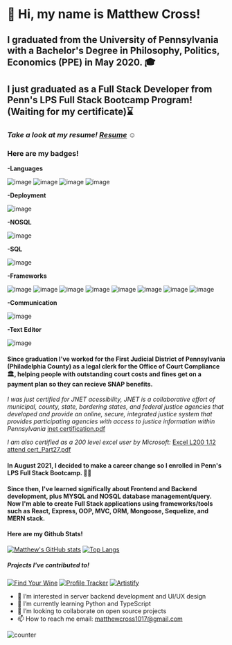 # 👋 Hi, my name is Matthew Cross!

## I graduated from the University of Pennsylvania with a Bachelor's Degree in Philosophy, Politics, Economics (PPE) in May 2020. 🎓

## I just graduated as a Full Stack Developer from Penn's LPS Full Stack Bootcamp Program! (Waiting for my certificate)⌛

### *Take a look at my resume! [Resume](https://docs.google.com/document/d/1HOzr1bBkC3nN_z0Mglpie7cdjutdz_zH22lqIPRAX7c/edit?usp=sharing)* ☺

### Here are my badges!
**-Languages**  

![image](https://img.shields.io/badge/CSS3-1572B6?style=for-the-badge&logo=css3&logoColor=white)
![image](https://img.shields.io/badge/HTML5-E34F26?style=for-the-badge&logo=html5&logoColor=white)
![image](https://img.shields.io/badge/JavaScript-323330?style=for-the-badge&logo=javascript&logoColor=F7DF1E)
![image](https://img.shields.io/badge/json-5E5C5C?style=for-the-badge&logo=json&logoColor=white)  

**-Deployment**  

![image](https://img.shields.io/badge/Heroku-430098?style=for-the-badge&logo=heroku&logoColor=white)  

**-NOSQL**  

![image](https://img.shields.io/badge/MongoDB-4EA94B?style=for-the-badge&logo=mongodb&logoColor=white)  

**-SQL**  

![image](https://img.shields.io/badge/MySQL-005C84?style=for-the-badge&logo=mysql&logoColor=white)  

**-Frameworks**  

![image](https://img.shields.io/badge/Apollo%20GraphQL-311C87?&style=for-the-badge&logo=Apollo%20GraphQL&logoColor=white)
![image](https://img.shields.io/badge/Bootstrap-563D7C?style=for-the-badge&logo=bootstrap&logoColor=white)
![image](https://img.shields.io/badge/Tailwind_CSS-38B2AC?style=for-the-badge&logo=tailwind-css&logoColor=white)
![image](https://img.shields.io/badge/Express.js-000000?style=for-the-badge&logo=express&logoColor=white)
![image](https://img.shields.io/badge/Jest-C21325?style=for-the-badge&logo=jest&logoColor=white)
![image](https://img.shields.io/badge/npm-CB3837?style=for-the-badge&logo=npm&logoColor=white)
![image](https://img.shields.io/badge/React-20232A?style=for-the-badge&logo=react&logoColor=61DAFB)
![image](https://img.shields.io/badge/Redux-593D88?style=for-the-badge&logo=redux&logoColor=white)  

 **-Communication**  
 
![image](https://img.shields.io/badge/Slack-4A154B?style=for-the-badge&logo=slack&logoColor=white)  

 **-Text Editor**  
 
![image](https://img.shields.io/badge/Visual_Studio_Code-0078D4?style=for-the-badge&logo=visual%20studio%20code&logoColor=white)  



#### Since graduation I've worked for the First Judicial District of Pennsylvania (Philadelphia County) as a legal clerk for the Office of Court Compliance 🏛️, helping people with outstanding court costs and fines get on a payment plan so they can recieve SNAP benefits. 

*I was just certified for JNET acessibility, JNET is a collaborative effort of municipal, county, state, bordering states, and federal justice agencies that developed and provide an online, secure, integrated justice system that provides participating agencies with access to justice information within Pennsylvania*
[jnet certification.pdf](https://github.com/matt-cross23/matt-cross23/files/8090457/jnet.overview.pdf)

*I am also certified as a 200 level excel user by Microsoft:* 
[Excel L200 1.12 attend cert_Part27.pdf](https://github.com/matt-cross23/matt-cross23/files/8004163/Excel.L200.1.12.attend.cert_Part27.pdf)



#### In August 2021, I decided to make a career change so I enrolled in Penn's LPS Full Stack Bootcamp. 👨‍💻

#### Since then, I've learned significally about Frontend and Backend development, plus MYSQL and NOSQL database management/query. Now I'm able to create Full Stack applications using frameworks/tools such as React, Express, OOP, MVC, ORM, Mongoose, Sequelize, and MERN stack.   

#### Here are my Github Stats!
 
[![Matthew's GitHub stats](https://github-readme-stats.vercel.app/api?username=matt-cross23&theme=tokyonight&show_icons=true)](https://github.com/matt-cross23/github-readme-stats)
[![Top Langs](https://github-readme-stats.vercel.app/api/top-langs/?username=matt-cross23&hide=html&theme=tokyonight)](https://github.com/matt-cross23/github-readme-stats)

##### Projects I've contributed to!

[![Find Your Wine](https://github-readme-stats.vercel.app/api/pin/?username=matt-cross23&repo=Find-Your-Wine&theme=dark)](https://github.com/matt-cross23/Find-Your-Wine)
[![Profile Tracker](https://github-readme-stats.vercel.app/api/pin/?username=zaydnubani&repo=Penn-Collab-Project-1&theme=dark)](https://github.com/matt-cross23/Penn-Collab-Project-1)
[![Artistify](https://github-readme-stats.vercel.app/api/pin/?username=mikepizzica&repo=artistify&theme=dark)](https://github.com/matt-cross23/artistify)


- 👀 I’m interested in server backend development and UI/UX design
- 🌱 I’m currently learning Python and TypeScript
- 💞️ I’m looking to collaborate on open source projects
- 📫 How to reach me email: matthewcross1017@gmail.com 

![counter](https://enyvrulwi7s4ubg.m.pipedream.net)


